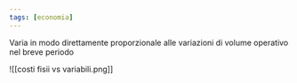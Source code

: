 ```yaml
---
tags: [economia]
---
```

Varia in modo direttamente proporzionale alle variazioni di volume operativo nel breve periodo

![[costi fisii vs variabili.png]]
